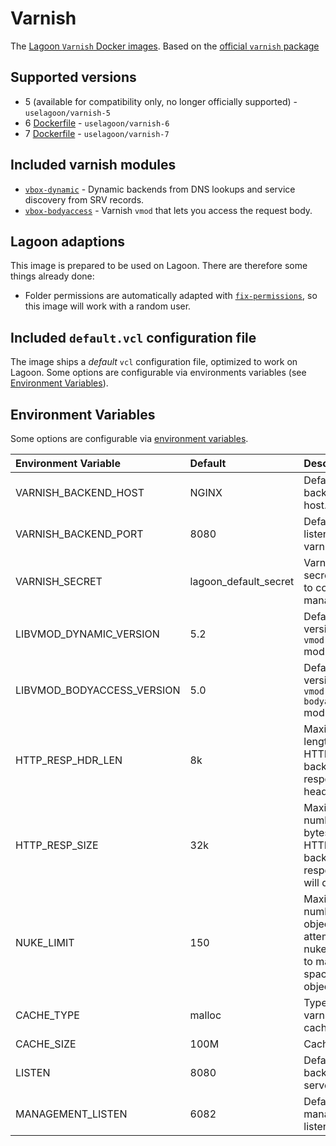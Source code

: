 # Varnish

The [Lagoon `Varnish` Docker images](https://github.com/uselagoon/lagoon-images/blob/main/images/varnish). Based on the [official `varnish` package](https://hub.docker.com/_/varnish)

## Supported versions

* 5 \(available for compatibility only, no longer officially supported\) - `uselagoon/varnish-5`
* 6 [Dockerfile](https://github.com/uselagoon/lagoon-images/blob/main/images/varnish/6.Dockerfile) - `uselagoon/varnish-6`
* 7 [Dockerfile](https://github.com/uselagoon/lagoon-images/blob/main/images/varnish/7.Dockerfile) - `uselagoon/varnish-7`

## Included varnish modules

* [`vbox-dynamic`](https://github.com/nigoroll/libvmod-dynamic) - Dynamic backends from DNS lookups and service discovery from SRV records.
* [`vbox-bodyaccess`](https://github.com/aondio/libvmod-bodyaccess) - Varnish `vmod` that lets you access the request body.

## Lagoon adaptions

This image is prepared to be used on Lagoon. There are therefore some things already done:

* Folder permissions are automatically adapted with [`fix-permissions`](https://github.com/uselagoon/lagoon-images/blob/main/images/commons/fix-permissions), so this image will work with a random user.

## Included `default.vcl` configuration file

The image ships a _default_ `vcl` configuration file, optimized to work on Lagoon. Some options are configurable via environments variables \(see [Environment Variables](./#environment-variables)\).

## Environment Variables

Some options are configurable via [environment
variables](../using-lagoon-advanced/environment-variables.md).

| Environment Variable       | Default               | Description                                                                             |
| :------------------------- | :-------------------- | :-------------------------------------------------------------------------------------- |
| VARNISH_BACKEND_HOST       | NGINX                 | Default backend host.                                                                   |
| VARNISH_BACKEND_PORT       | 8080                  | Default listening varnish port.                                                         |
| VARNISH_SECRET             | lagoon_default_secret | Varnish secret used to connect to management.                                           |
| LIBVMOD_DYNAMIC_VERSION    | 5.2                   | Default version of `vmod-dynamic` module.                                               |
| LIBVMOD_BODYACCESS_VERSION | 5.0                   | Default version of `vmod-bodyaccess` module.                                            |
| HTTP_RESP_HDR_LEN          | 8k                    | Maximum length of any HTTP backend response header.                                     |
| HTTP_RESP_SIZE             | 32k                   | Maximum number of bytes of HTTP backend response we will deal with.                     |
| NUKE_LIMIT                 | 150                   | Maximum number of objects we attempt to nuke in order to make space for an object body. |
| CACHE_TYPE                 | malloc                | Type of varnish cache.                                                                  |
| CACHE_SIZE                 | 100M                  | Cache size.                                                                             |
| LISTEN                     | 8080                  | Default backend server port.                                                            |
| MANAGEMENT_LISTEN          | 6082                  | Default management listening port.                                                      |
